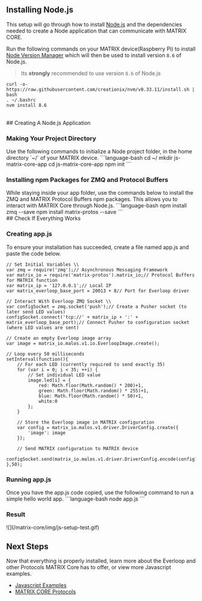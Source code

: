 ## Installing Node.js
This setup will go through how to install <a href="https://nodejs.org/en/" target="_blank">Node.js</a> and the dependencies needed to create a Node application that can communicate with MATRIX CORE.

Run the following commands on your MATRIX device(Raspberry Pi) to install <a href="https://github.com/creationix/nvm" target="_blank">Node Version Manager</a> which will then be used to install version `8.6` of Node.js.
> Its **strongly** recommended to use version `8.6` of Node.js
```language-bash
curl -o- https://raw.githubusercontent.com/creationix/nvm/v0.33.11/install.sh | bash
. ~/.bashrc
nvm install 8.6
```

<br/>
## Creating A Node.js Application
<h3 style="padding-top: 0">Making Your Project Directory</h3>
Use the following commands to initialize a Node project folder, in the home directory `~/` of your MATRIX device.
```language-bash
cd ~/
mkdir js-matrix-core-app
cd js-matrix-core-app
npm init
```

<h3 style="padding-top: 0">Installing npm Packages for ZMQ and Protocol Buffers</h3>
While staying inside your app folder, use the commands below to install the ZMQ and MATRIX Protocol Buffers npm packages. This allows you to interact with MATRIX Core through Node.js.
```language-bash
npm install zmq --save
npm install matrix-protos --save
```

<br/>
## Check If Everything Works
<h3 style="padding-top: 0">Creating app.js</h3>
To ensure your installation has succeeded, create a file named app.js and paste the code below.

```language-javascript
// Set Initial Variables \\
var zmq = require('zmq');// Asynchronous Messaging Framework
var matrix_io = require('matrix-protos').matrix_io;// Protocol Buffers for MATRIX function
var matrix_ip = '127.0.0.1';// Local IP
var matrix_everloop_base_port = 20013 + 8// Port for Everloop driver

// Interact With Everloop ZMQ Socket \\
var configSocket = zmq.socket('push');// Create a Pusher socket (to later send LED values)
configSocket.connect('tcp://' + matrix_ip + ':' + matrix_everloop_base_port);// Connect Pusher to configuration socket (where LED values are sent)

// Create an empty Everloop image array
var image = matrix_io.malos.v1.io.EverloopImage.create();

// Loop every 50 milliseconds
setInterval(function(){
    // For each LED (currently required to send exactly 35)
    for (var i = 0; i < 35; ++i) {
        // Set individual LED value
        image.led[i] = {
            red: Math.floor(Math.random() * 200)+1,
            green: Math.floor(Math.random() * 255)+1,
            blue: Math.floor(Math.random() * 50)+1,
            white:0
        };
    }
  
    // Store the Everloop image in MATRIX configuration
    var config = matrix_io.malos.v1.driver.DriverConfig.create({
        'image': image
    });

    // Send MATRIX configuration to MATRIX device
    configSocket.send(matrix_io.malos.v1.driver.DriverConfig.encode(config).finish());
},50);
```

<h3 style="padding-top: 0">Running app.js</h3>
Once you have the app.js code copied, use the following command to run a simple hello world app.
```language-bash
node app.js
```
<h3 style="padding-top: 0">Result</h3>
![](/matrix-core/img/js-setup-test.gif)

## Next Steps
Now that everything is properly installed, learn more about the Everloop and other Protocols MATRIX Core has to offer, or view more Javascript examples.

* [Javascript Examples](../Javascript-examples)
* [MATRIX CORE Protocols](../protocols)